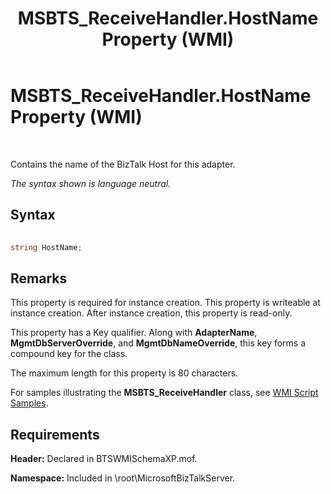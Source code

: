 ﻿---
title: MSBTS_ReceiveHandler.HostName Property (WMI)
TOCTitle: MSBTS_ReceiveHandler.HostName Property (WMI)
ms:assetid: 6bc93b56-3ae7-4b99-a5be-19dd73e43872
ms:mtpsurl: https://msdn.microsoft.com/en-us/library/Aa560662(v=BTS.80)
ms:contentKeyID: 51528746
ms.date: 08/30/2017
mtps_version: v=BTS.80
---

# MSBTS\_ReceiveHandler.HostName Property (WMI)

 

Contains the name of the BizTalk Host for this adapter.

*The syntax shown is language neutral.*

## Syntax

```C#
  
string HostName;  
```

## Remarks

This property is required for instance creation. This property is writeable at instance creation. After instance creation, this property is read-only.

This property has a Key qualifier. Along with **AdapterName**, **MgmtDbServerOverride**, and **MgmtDbNameOverride**, this key forms a compound key for the class.

The maximum length for this property is 80 characters.

For samples illustrating the **MSBTS\_ReceiveHandler** class, see [WMI Script Samples](wmi-script-samples.md).

## Requirements

**Header:** Declared in BTSWMISchemaXP.mof.

**Namespace:** Included in \\root\\MicrosoftBizTalkServer.

